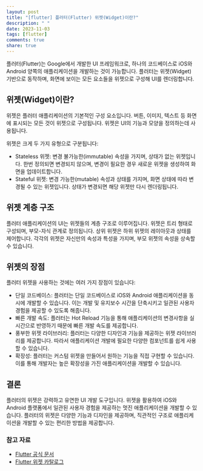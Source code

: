 ```yaml
---
layout: post
title: "[flutter] 플러터(Flutter) 위젯(Widget)이란?"
description: " "
date: 2023-11-03
tags: [flutter]
comments: true
share: true
---
```


플러터(Flutter)는 Google에서 개발한 UI 프레임워크로, 하나의 코드베이스로 iOS와 Android 양쪽의 애플리케이션을 개발하는 것이 가능합니다. 플러터는 위젯(Widget) 기반으로 동작하며, 화면에 보이는 모든 요소들을 위젯으로 구성해 UI를 렌더링합니다.

## 위젯(Widget)이란?

위젯은 플러터 애플리케이션의 기본적인 구성 요소입니다. 버튼, 이미지, 텍스트 등 화면에 표시되는 모든 것이 위젯으로 구성됩니다. 위젯은 UI의 기능과 모양을 정의하는데 사용됩니다.

위젯은 크게 두 가지 유형으로 구분됩니다:
- Stateless 위젯: 변경 불가능한(immutable) 속성을 가지며, 상태가 없는 위젯입니다. 한번 정의되면 변경되지 않으며, 변경이 필요한 경우 새로운 위젯을 생성하여 화면을 업데이트합니다.
- Stateful 위젯: 변경 가능한(mutable) 속성과 상태를 가지며, 화면 상태에 따라 변경될 수 있는 위젯입니다. 상태가 변경되면 해당 위젯만 다시 렌더링됩니다. 

## 위젯 계층 구조

플러터 애플리케이션의 UI는 위젯들의 계층 구조로 이루어집니다. 위젯은 트리 형태로 구성되며, 부모-자식 관계로 정의됩니다. 상위 위젯은 하위 위젯의 레이아웃과 상태를 제어합니다. 각각의 위젯은 자신만의 속성과 특성을 가지며, 부모 위젯의 속성을 상속할 수 있습니다.

## 위젯의 장점

플러터 위젯을 사용하는 것에는 여러 가지 장점이 있습니다:
- 단일 코드베이스: 플러터는 단일 코드베이스로 iOS와 Android 애플리케이션을 동시에 개발할 수 있습니다. 이는 개발 및 유지보수 시간을 단축시키고 일관된 사용자 경험을 제공할 수 있도록 해줍니다.
- 빠른 개발 속도: 플러터는 Hot Reload 기능을 통해 애플리케이션의 변경사항을 실시간으로 반영하기 때문에 빠른 개발 속도를 제공합니다.
- 풍부한 위젯 라이브러리: 플러터는 다양한 디자인과 기능을 제공하는 위젯 라이브러리를 제공합니다. 따라서 애플리케이션 개발에 필요한 다양한 컴포넌트를 쉽게 사용할 수 있습니다.
- 확장성: 플러터는 커스텀 위젯을 만들어서 원하는 기능을 직접 구현할 수 있습니다. 이를 통해 개발자는 높은 확장성을 가진 애플리케이션을 개발할 수 있습니다.

## 결론

플러터의 위젯은 강력하고 유연한 UI 개발 도구입니다. 위젯을 활용하여 iOS와 Android 플랫폼에서 일관된 사용자 경험을 제공하는 멋진 애플리케이션을 개발할 수 있습니다. 플러터의 위젯은 다양한 기능과 디자인을 제공하며, 직관적인 구조로 애플리케이션을 개발할 수 있는 편리한 방법을 제공합니다.

### 참고 자료
- [Flutter 공식 문서](https://flutter.dev/docs/get-started/flutter-for/web-devs#what-are-widgets)
- [Flutter 위젯 카탈로그](https://flutter.dev/docs/development/ui/widgets)